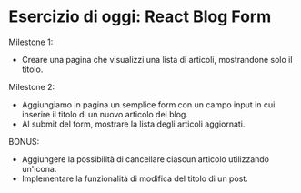 # Esercizio di oggi: React Blog Form

Milestone 1:
 - Creare una pagina che visualizzi una lista di articoli, mostrandone solo il titolo.

Milestone 2:

 - Aggiungiamo in pagina un semplice form con un campo input in cui inserire il titolo di un nuovo articolo del blog.
 - Al submit del form, mostrare la lista degli articoli aggiornati.

BONUS:
 - Aggiungere la possibilità di cancellare ciascun articolo utilizzando un'icona.
 - Implementare la funzionalità di modifica del titolo di un post.
